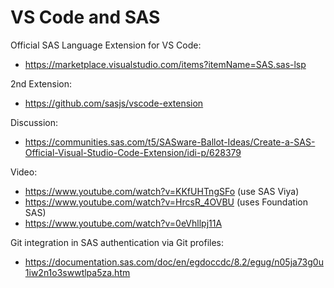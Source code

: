 # VS Code and SAS

Official SAS Language Extension for VS Code:
- https://marketplace.visualstudio.com/items?itemName=SAS.sas-lsp

2nd Extension:
- https://github.com/sasjs/vscode-extension

Discussion:
- https://communities.sas.com/t5/SASware-Ballot-Ideas/Create-a-SAS-Official-Visual-Studio-Code-Extension/idi-p/628379

Video:
- https://www.youtube.com/watch?v=KKfUHTngSFo (use SAS Viya)
- https://www.youtube.com/watch?v=HrcsR_4OVBU (uses Foundation SAS)
- https://www.youtube.com/watch?v=0eVhllpj11A

Git integration in SAS authentication via Git profiles:
- https://documentation.sas.com/doc/en/egdoccdc/8.2/egug/n05ja73g0u1iw2n1o3swwtlpa5za.htm
